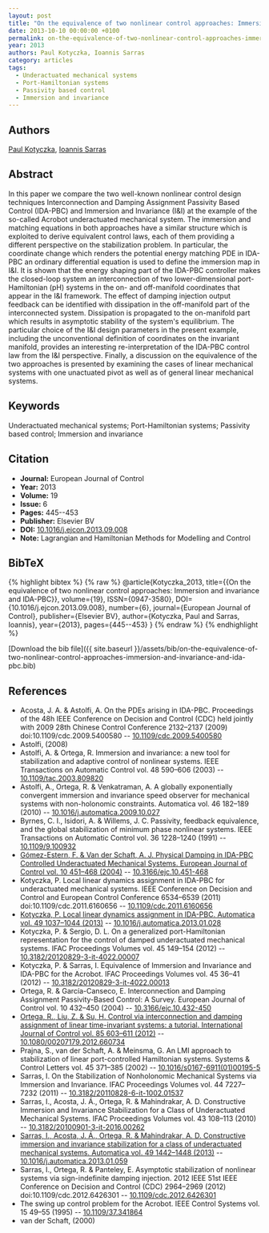 ```yaml
---
layout: post
title: "On the equivalence of two nonlinear control approaches: Immersion and invariance and IDA-PBC"
date: 2013-10-10 00:00:00 +0100
permalink: on-the-equivalence-of-two-nonlinear-control-approaches-immersion-and-invariance-and-ida-pbc
year: 2013
authors: Paul Kotyczka, Ioannis Sarras
category: articles
tags:
  - Underactuated mechanical systems
  - Port-Hamiltonian systems
  - Passivity based control
  - Immersion and invariance
---
```

 
## Authors
[Paul Kotyczka](authors/paul-kotyczka), [Ioannis Sarras](authors/ioannis-sarras)
 
## Abstract
In this paper we compare the two well-known nonlinear control design techniques Interconnection and Damping Assignment Passivity Based Control (IDA-PBC) and Immersion and Invariance (I&I) at the example of the so-called Acrobot underactuated mechanical system. The immersion and matching equations in both approaches have a similar structure which is exploited to derive equivalent control laws, each of them providing a different perspective on the stabilization problem. In particular, the coordinate change which renders the potential energy matching PDE in IDA-PBC an ordinary differential equation is used to define the immersion map in I&I. It is shown that the energy shaping part of the IDA-PBC controller makes the closed-loop system an interconnection of two lower-dimensional port-Hamiltonian (pH) systems in the on- and off-manifold coordinates that appear in the I&I framework. The effect of damping injection output feedback can be identified with dissipation in the off-manifold part of the interconnected system. Dissipation is propagated to the on-manifold part which results in asymptotic stability of the system's equilibrium. The particular choice of the I&I design parameters in the present example, including the unconventional definition of coordinates on the invariant manifold, provides an interesting re-interpretation of the IDA-PBC control law from the I&I perspective. Finally, a discussion on the equivalence of the two approaches is presented by examining the cases of linear mechanical systems with one unactuated pivot as well as of general linear mechanical systems.
 
## Keywords
Underactuated mechanical systems; Port-Hamiltonian systems; Passivity based control; Immersion and invariance
 
## Citation
- **Journal:** European Journal of Control
- **Year:** 2013
- **Volume:** 19
- **Issue:** 6
- **Pages:** 445--453
- **Publisher:** Elsevier BV
- **DOI:** [10.1016/j.ejcon.2013.09.008](https://doi.org/10.1016/j.ejcon.2013.09.008)
- **Note:** Lagrangian and Hamiltonian Methods for Modelling and Control
 
## BibTeX
{% highlight bibtex %}
{% raw %}
@article{Kotyczka_2013,
  title={{On the equivalence of two nonlinear control approaches: Immersion and invariance and IDA-PBC}},
  volume={19},
  ISSN={0947-3580},
  DOI={10.1016/j.ejcon.2013.09.008},
  number={6},
  journal={European Journal of Control},
  publisher={Elsevier BV},
  author={Kotyczka, Paul and Sarras, Ioannis},
  year={2013},
  pages={445--453}
}
{% endraw %}
{% endhighlight %}
 
[Download the bib file]({{ site.baseurl }}/assets/bib/on-the-equivalence-of-two-nonlinear-control-approaches-immersion-and-invariance-and-ida-pbc.bib)
 
## References
- Acosta, J. A. & Astolfi, A. On the PDEs arising in IDA-PBC. Proceedings of the 48h IEEE Conference on Decision and Control (CDC) held jointly with 2009 28th Chinese Control Conference 2132–2137 (2009) doi:10.1109/cdc.2009.5400580 -- [10.1109/cdc.2009.5400580](https://doi.org/10.1109/cdc.2009.5400580)
- Astolfi, (2008)
- Astolfi, A. & Ortega, R. Immersion and invariance: a new tool for stabilization and adaptive control of nonlinear systems. IEEE Transactions on Automatic Control vol. 48 590–606 (2003) -- [10.1109/tac.2003.809820](https://doi.org/10.1109/tac.2003.809820)
- Astolfi, A., Ortega, R. & Venkatraman, A. A globally exponentially convergent immersion and invariance speed observer for mechanical systems with non-holonomic constraints. Automatica vol. 46 182–189 (2010) -- [10.1016/j.automatica.2009.10.027](https://doi.org/10.1016/j.automatica.2009.10.027)
- Byrnes, C. I., Isidori, A. & Willems, J. C. Passivity, feedback equivalence, and the global stabilization of minimum phase nonlinear systems. IEEE Transactions on Automatic Control vol. 36 1228–1240 (1991) -- [10.1109/9.100932](https://doi.org/10.1109/9.100932)
- [Gómez-Estern, F. & Van der Schaft, A. J. Physical Damping in IDA-PBC Controlled Underactuated Mechanical Systems. European Journal of Control vol. 10 451–468 (2004)](physical-damping-in-ida-pbc-controlled-underactuated-mechanical-systems) -- [10.3166/ejc.10.451-468](https://doi.org/10.3166/ejc.10.451-468)
- Kotyczka, P. Local linear dynamics assignment in IDA-PBC for underactuated mechanical systems. IEEE Conference on Decision and Control and European Control Conference 6534–6539 (2011) doi:10.1109/cdc.2011.6160656 -- [10.1109/cdc.2011.6160656](https://doi.org/10.1109/cdc.2011.6160656)
- [Kotyczka, P. Local linear dynamics assignment in IDA-PBC. Automatica vol. 49 1037–1044 (2013)](local-linear-dynamics-assignment-in-ida-pbc) -- [10.1016/j.automatica.2013.01.028](https://doi.org/10.1016/j.automatica.2013.01.028)
- Kotyczka, P. & Sergio, D. L. On a generalized port-Hamiltonian representation for the control of damped underactuated mechanical systems. IFAC Proceedings Volumes vol. 45 149–154 (2012) -- [10.3182/20120829-3-it-4022.00007](https://doi.org/10.3182/20120829-3-it-4022.00007)
- Kotyczka, P. & Sarras, I. Equivalence of Immersion and Invariance and IDA-PBC for the Acrobot. IFAC Proceedings Volumes vol. 45 36–41 (2012) -- [10.3182/20120829-3-it-4022.00013](https://doi.org/10.3182/20120829-3-it-4022.00013)
- Ortega, R. & García-Canseco, E. Interconnection and Damping Assignment Passivity-Based Control: A Survey. European Journal of Control vol. 10 432–450 (2004) -- [10.3166/ejc.10.432-450](https://doi.org/10.3166/ejc.10.432-450)
- [Ortega, R., Liu, Z. & Su, H. Control via interconnection and damping assignment of linear time-invariant systems: a tutorial. International Journal of Control vol. 85 603–611 (2012)](control-via-interconnection-and-damping-assignment-of-linear-time-invariant-systems-a-tutorial) -- [10.1080/00207179.2012.660734](https://doi.org/10.1080/00207179.2012.660734)
- Prajna, S., van der Schaft, A. & Meinsma, G. An LMI approach to stabilization of linear port-controlled Hamiltonian systems. Systems &amp; Control Letters vol. 45 371–385 (2002) -- [10.1016/s0167-6911(01)00195-5](https://doi.org/10.1016/s0167-6911(01)00195-5)
- Sarras, I. On the Stabilization of Nonholonomic Mechanical Systems via Immersion and Invariance. IFAC Proceedings Volumes vol. 44 7227–7232 (2011) -- [10.3182/20110828-6-it-1002.01537](https://doi.org/10.3182/20110828-6-it-1002.01537)
- Sarras, I., Acosta, J. Á., Ortega, R. & Mahindrakar, A. D. Constructive Immersion and Invariance Stabilization for a Class of Underactuated Mechanical Systems. IFAC Proceedings Volumes vol. 43 108–113 (2010) -- [10.3182/20100901-3-it-2016.00262](https://doi.org/10.3182/20100901-3-it-2016.00262)
- [Sarras, I., Acosta, J. Á., Ortega, R. & Mahindrakar, A. D. Constructive immersion and invariance stabilization for a class of underactuated mechanical systems. Automatica vol. 49 1442–1448 (2013)](constructive-immersion-and-invariance-stabilization-for-a-class-of-underactuated-mechanical-systems) -- [10.1016/j.automatica.2013.01.059](https://doi.org/10.1016/j.automatica.2013.01.059)
- Sarras, I., Ortega, R. & Panteley, E. Asymptotic stabilization of nonlinear systems via sign-indefinite damping injection. 2012 IEEE 51st IEEE Conference on Decision and Control (CDC) 2964–2969 (2012) doi:10.1109/cdc.2012.6426301 -- [10.1109/cdc.2012.6426301](https://doi.org/10.1109/cdc.2012.6426301)
- The swing up control problem for the Acrobot. IEEE Control Systems vol. 15 49–55 (1995) -- [10.1109/37.341864](https://doi.org/10.1109/37.341864)
- van der Schaft, (2000)

